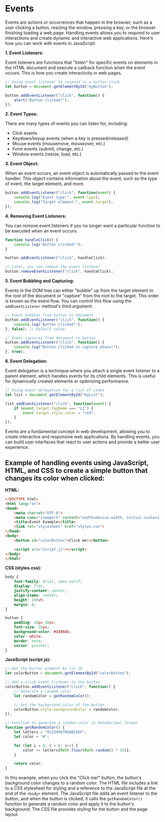 # Events

Events are actions or occurrences that happen in the browser, such as a user clicking a button, resizing the window, pressing a key, or the browser finishing loading a web page. Handling events allows you to respond to user interactions and create dynamic and interactive web applications. Here's how you can work with events in JavaScript:

**1. Event Listeners:**

Event listeners are functions that "listen" for specific events on elements in the HTML document and execute a callback function when the event occurs. This is how you create interactivity in web pages.

```javascript
// Using event listener to respond to a button click
let button = document.getElementById("myButton");

button.addEventListener("click", function() {
    alert("Button clicked!");
});
```

**2. Event Types:**

There are many types of events you can listen for, including:

- Click events
- Keydown/keyup events (when a key is pressed/released)
- Mouse events (mousemove, mouseover, etc.)
- Form events (submit, change, etc.)
- Window events (resize, load, etc.)

**3. Event Object:**

When an event occurs, an event object is automatically passed to the event handler. This object contains information about the event, such as the type of event, the target element, and more.

```javascript
button.addEventListener("click", function(event) {
    console.log("Event type:", event.type);
    console.log("Target element:", event.target);
});
```

**4. Removing Event Listeners:**

You can remove event listeners if you no longer want a particular function to be executed when an event occurs.

```javascript
function handleClick() {
    console.log("Button clicked!");
}

button.addEventListener("click", handleClick);

// Later, you can remove the event listener
button.removeEventListener("click", handleClick);
```

**5. Event Bubbling and Capturing:**

Events in the DOM tree can either "bubble" up from the target element to the root of the document or "capture" from the root to the target. This order is known as the event flow. You can control this flow using the `addEventListener` method's third argument.

```javascript
// Event bubbles from button to document
button.addEventListener("click", function() {
    console.log("Button clicked!");
}, false); // Default value

// Event captures from document to button
button.addEventListener("click", function() {
    console.log("Button clicked in capture phase!");
}, true);
```

**6. Event Delegation:**

Event delegation is a technique where you attach a single event listener to a parent element, which handles events for its child elements. This is useful for dynamically created elements or optimizing performance.

```javascript
// Using event delegation for a list of items
let list = document.getElementById("myList");

list.addEventListener("click", function(event) {
    if (event.target.tagName === "LI") {
        event.target.style.color = "red";
    }
});
```

Events are a fundamental concept in web development, allowing you to create interactive and responsive web applications. By handling events, you can build user interfaces that react to user actions and provide a better user experience.


## Example of handling events using JavaScript, HTML, and CSS to create a simple button that changes its color when clicked:

**HTML:**

```html
<!DOCTYPE html>
<html lang="en">
<head>
    <meta charset="UTF-8">
    <meta name="viewport" content="width=device-width, initial-scale=1.0">
    <title>Event Example</title>
    <link rel="stylesheet" href="styles.css">
</head>
<body>
    <button id="colorButton">Click me!</button>

    <script src="script.js"></script>
</body>
</html>
```

**CSS (styles.css):**

```css
body {
    font-family: Arial, sans-serif;
    display: flex;
    justify-content: center;
    align-items: center;
    height: 100vh;
    margin: 0;
}

button {
    padding: 10px 20px;
    font-size: 16px;
    background-color: #3498db;
    color: white;
    border: none;
    cursor: pointer;
}
```

**JavaScript (script.js):**

```javascript
// Get the button element by its ID
let colorButton = document.getElementById("colorButton");

// Add a click event listener to the button
colorButton.addEventListener("click", function() {
    // Generate a random color
    let randomColor = getRandomColor();

    // Set the background color of the button
    colorButton.style.backgroundColor = randomColor;
});

// Function to generate a random color in hexadecimal format
function getRandomColor() {
    let letters = "0123456789ABCDEF";
    let color = "#";

    for (let i = 0; i < 6; i++) {
        color += letters[Math.floor(Math.random() * 16)];
    }

    return color;
}
```

In this example, when you click the "Click me!" button, the button's background color changes to a random color. The HTML file includes a link to a CSS stylesheet for styling and a reference to the JavaScript file at the end of the `<body>` element. The JavaScript file adds an event listener to the button, and when the button is clicked, it calls the `getRandomColor()` function to generate a random color and apply it to the button's background. The CSS file provides styling for the button and the page layout.

